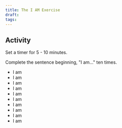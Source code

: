 ```yaml
---
title: The I AM Exercise
draft: 
tags:
---
```

## Activity
Set a timer for 5 - 10 minutes. 

Complete the sentence beginning, "I am..." ten times. 

- I am 
- I am 
- I am 
- I am 
- I am 
- I am 
- I am 
- I am 
- I am 
- I am 
